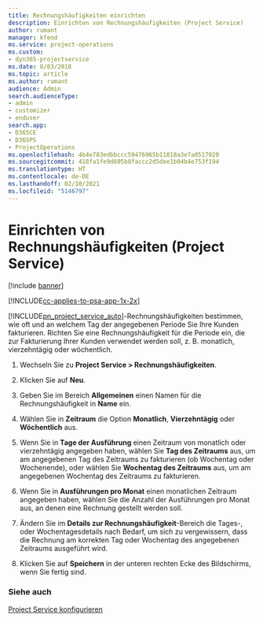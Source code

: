 ```yaml
---
title: Rechnungshäufigkeiten einrichten
description: Einrichten von Rechnungshäufigkeiten (Project Service)
author: rumant
manager: kfend
ms.service: project-operations
ms.custom:
- dyn365-projectservice
ms.date: 8/03/2018
ms.topic: article
ms.author: rumant
audience: Admin
search.audienceType:
- admin
- customizer
- enduser
search.app:
- D365CE
- D365PS
- ProjectOperations
ms.openlocfilehash: 4b4e783edbbccc59476965b11818a3e7a0517020
ms.sourcegitcommit: 418fa1fe9d605b8faccc2d5dee1b04b4e753f194
ms.translationtype: HT
ms.contentlocale: de-DE
ms.lasthandoff: 02/10/2021
ms.locfileid: "5146797"
---
```

# <a name="set-up-invoice-frequencies-project-service"></a>Einrichten von Rechnungshäufigkeiten (Project Service)

[!include [banner](../includes/psa-now-project-operations.md)]

[!INCLUDE[cc-applies-to-psa-app-1x-2x](../includes/cc-applies-to-psa-app-1x-2x.md)]

[!INCLUDE[pn_project_service_auto](../includes/pn-project-service-auto.md)]-Rechnungshäufigkeiten bestimmen, wie oft und an welchem Tag der angegebenen Periode Sie Ihre Kunden fakturieren. Richten Sie eine Rechnungshäufigkeit für die Periode ein, die zur Fakturierung Ihrer Kunden verwendet werden soll, z. B. monatlich, vierzehntägig oder wöchentlich.  
  
1.  Wechseln Sie zu **Project Service > Rechnungshäufigkeiten**.  
  
2.  Klicken Sie auf **Neu**.  
  
3.  Geben Sie im Bereich **Allgemeinen** einen Namen für die Rechnungshäufigkeit in **Name** ein.  
  
4.  Wählen Sie in **Zeitraum** die Option **Monatlich**, **Vierzehntägig** oder **Wöchentlich** aus.  
  
5.  Wenn Sie in **Tage der Ausführung** einen Zeitraum von monatlich oder vierzehntägig angegeben haben, wählen Sie **Tag des Zeitraums** aus, um am angegebenen Tag des Zeitraums zu fakturieren (ob Wochentag oder Wochenende), oder wählen Sie **Wochentag des Zeitraums** aus, um am angegebenen Wochentag des Zeitraums zu fakturieren.  
  
6.  Wenn Sie in **Ausführungen pro Monat** einen monatlichen Zeitraum angegeben haben, wählen Sie die Anzahl der Ausführungen pro Monat aus, an denen eine Rechnung gestellt werden soll.  
  
7.  Ändern Sie im **Details zur Rechnungshäufigkeit**-Bereich die Tages-, oder Wochentagesdetails nach Bedarf, um sich zu vergewissern, dass die Rechnung am korrekten Tag oder Wochentag des angegebenen Zeitraums ausgeführt wird.  
  
8.  Klicken Sie auf **Speichern** in der unteren rechten Ecke des Bildschirms, wenn Sie fertig sind.  
  
### <a name="see-also"></a>Siehe auch  
 [Project Service konfigurieren](../psa/configure.md)
